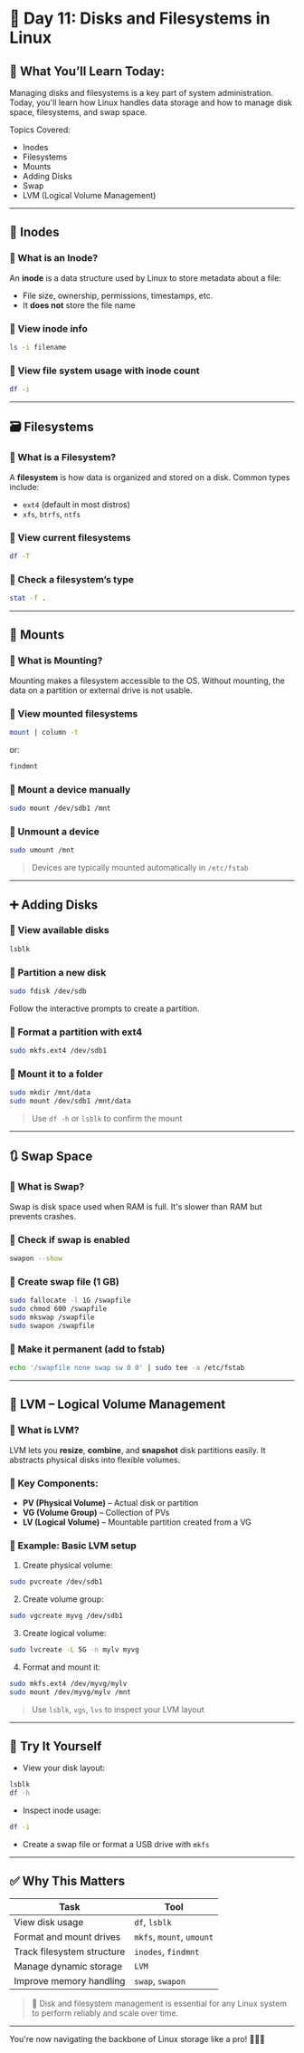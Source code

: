 # 📅 Day 11: Disks and Filesystems in Linux

## 🧠 What You’ll Learn Today:
Managing disks and filesystems is a key part of system administration. Today, you'll learn how Linux handles data storage and how to manage disk space, filesystems, and swap space.

Topics Covered:
- Inodes
- Filesystems
- Mounts
- Adding Disks
- Swap
- LVM (Logical Volume Management)

---

## 📂 Inodes

### 🔹 What is an Inode?
An **inode** is a data structure used by Linux to store metadata about a file:
- File size, ownership, permissions, timestamps, etc.
- It **does not** store the file name

### 🔹 View inode info
```bash
ls -i filename
```

### 🔹 View file system usage with inode count
```bash
df -i
```

---

## 🗃️ Filesystems

### 🔹 What is a Filesystem?
A **filesystem** is how data is organized and stored on a disk. Common types include:
- `ext4` (default in most distros)
- `xfs`, `btrfs`, `ntfs`

### 🔹 View current filesystems
```bash
df -T
```

### 🔹 Check a filesystem’s type
```bash
stat -f .
```

---

## 🔗 Mounts

### 🔹 What is Mounting?
Mounting makes a filesystem accessible to the OS. Without mounting, the data on a partition or external drive is not usable.

### 🔹 View mounted filesystems
```bash
mount | column -t
```

or:
```bash
findmnt
```

### 🔹 Mount a device manually
```bash
sudo mount /dev/sdb1 /mnt
```

### 🔹 Unmount a device
```bash
sudo umount /mnt
```

> Devices are typically mounted automatically in `/etc/fstab`

---

## ➕ Adding Disks

### 🔹 View available disks
```bash
lsblk
```

### 🔹 Partition a new disk
```bash
sudo fdisk /dev/sdb
```

Follow the interactive prompts to create a partition.

### 🔹 Format a partition with ext4
```bash
sudo mkfs.ext4 /dev/sdb1
```

### 🔹 Mount it to a folder
```bash
sudo mkdir /mnt/data
sudo mount /dev/sdb1 /mnt/data
```

> Use `df -h` or `lsblk` to confirm the mount

---

## 🔃 Swap Space

### 🔹 What is Swap?
Swap is disk space used when RAM is full. It's slower than RAM but prevents crashes.

### 🔹 Check if swap is enabled
```bash
swapon --show
```

### 🔹 Create swap file (1 GB)
```bash
sudo fallocate -l 1G /swapfile
sudo chmod 600 /swapfile
sudo mkswap /swapfile
sudo swapon /swapfile
```

### 🔹 Make it permanent (add to fstab)
```bash
echo '/swapfile none swap sw 0 0' | sudo tee -a /etc/fstab
```

---

## 🧱 LVM – Logical Volume Management

### 🔹 What is LVM?
LVM lets you **resize**, **combine**, and **snapshot** disk partitions easily. It abstracts physical disks into flexible volumes.

### 🔹 Key Components:
- **PV (Physical Volume)** – Actual disk or partition
- **VG (Volume Group)** – Collection of PVs
- **LV (Logical Volume)** – Mountable partition created from a VG

### 🔹 Example: Basic LVM setup

1. Create physical volume:
```bash
sudo pvcreate /dev/sdb1
```

2. Create volume group:
```bash
sudo vgcreate myvg /dev/sdb1
```

3. Create logical volume:
```bash
sudo lvcreate -L 5G -n mylv myvg
```

4. Format and mount it:
```bash
sudo mkfs.ext4 /dev/myvg/mylv
sudo mount /dev/myvg/mylv /mnt
```

> Use `lsblk`, `vgs`, `lvs` to inspect your LVM layout

---

## 🧪 Try It Yourself

- View your disk layout:
```bash
lsblk
df -h
```

- Inspect inode usage:
```bash
df -i
```

- Create a swap file or format a USB drive with `mkfs`

---

## ✅ Why This Matters

| Task | Tool |
|------|------|
| View disk usage | `df`, `lsblk` |
| Format and mount drives | `mkfs`, `mount`, `umount` |
| Track filesystem structure | `inodes`, `findmnt` |
| Manage dynamic storage | `LVM` |
| Improve memory handling | `swap`, `swapon` |

> 📌 Disk and filesystem management is essential for any Linux system to perform reliably and scale over time.

---

You're now navigating the backbone of Linux storage like a pro! 🧠💽🐧
